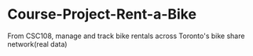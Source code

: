 # Course-Project-Rent-a-Bike
From CSC108, manage and track bike rentals across Toronto's bike share network(real data)
